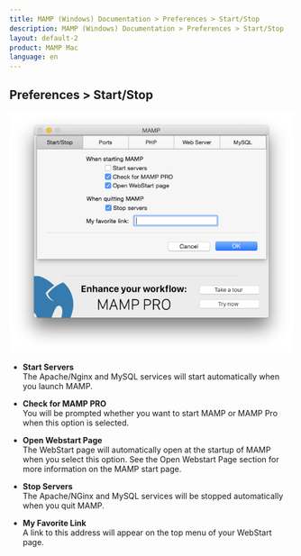 ```yaml
---
title: MAMP (Windows) Documentation > Preferences > Start/Stop
description: MAMP (Windows) Documentation > Preferences > Start/Stop
layout: default-2
product: MAMP Mac
language: en
---
```


## Preferences > Start/Stop

![MAMP](/en/MAMP-Mac/Preferences/Start-Stop/StartStop.png)

*   **Start Servers**  
   The Apache/Nginx and MySQL services will start automatically when you launch MAMP.

*   **Check for MAMP PRO**  
   You will be prompted whether you want to start MAMP or MAMP Pro when this option is selected.

*   **Open Webstart Page**  
   The WebStart page will automatically open at the startup of MAMP when you select this option. See the Open Webstart Page section for more information on the MAMP start page.

*   **Stop Servers**  
   The Apache/NGinx and MySQL services will be stopped automatically when you quit MAMP.

*   **My Favorite Link**  
   A link to this address will appear on the top menu of your WebStart page.
